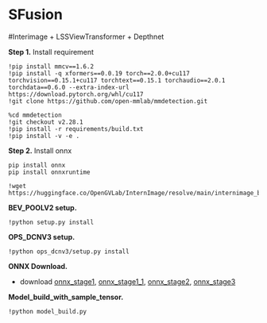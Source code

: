 # SFusion
#Interimage + LSSViewTransformer + Depthnet

**Step 1.** Install requirement
```shell
!pip install mmcv==1.6.2
!pip install -q xformers==0.0.19 torch==2.0.0+cu117 torchvision==0.15.1+cu117 torchtext==0.15.1 torchaudio==2.0.1 torchdata==0.6.0 --extra-index-url https://download.pytorch.org/whl/cu117
!git clone https://github.com/open-mmlab/mmdetection.git
```

```
%cd mmdetection
!git checkout v2.28.1
!pip install -r requirements/build.txt
!pip install -v -e .
```

**Step 2.** Install onnx
```
pip install onnx
pip install onnxruntime
```
```
!wget https://huggingface.co/OpenGVLab/InternImage/resolve/main/internimage_b_1k_224.pth
```
**BEV_POOLV2 setup.**
```
!python setup.py install
``` 

**OPS_DCNV3 setup.**
```
!python ops_dcnv3/setup.py install
```

**ONNX Download.** 

- download [onnx_stage1](https://drive.google.com/file/d/1Axj6HlAZ6hCEkWnqVesRDXjsE_LqSl_b/view?usp=sharing), [onnx_stage1_1](https://drive.google.com/file/d/1U0TqBTz3v-zkgTfyVgCMmrg3Dmo7Fqcy/view?usp=sharing), [onnx_stage2](https://drive.google.com/file/d/17WI0N9lyME1ZSfR4ftG_JcT5yYjkpEMs/view?usp=sharing), [onnx_stage3](https://drive.google.com/file/d/1uv95hDg-KW7Cw0RG8w9NfWGQAdoi0YY0/view?usp=sharing) 

**Model_build_with_sample_tensor.**
```
!python model_build.py
```
